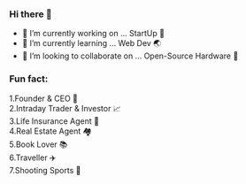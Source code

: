 ### Hi there 👋

- 🔭 I’m currently working on ... StartUp 🚀
- 🌱 I’m currently learning ... Web Dev 🌏
- 👯 I’m looking to collaborate on ... Open-Source Hardware 🤖

### Fun fact:
1.Founder & CEO 🏢 <br>
2.Intraday Trader & Investor 📈 <br>
3.Life Insurance Agent 💝 <br>
4.Real Estate Agent 🏘 <br>
5.Book Lover 📚 <br>
6.Traveller ✈️ <br>
7.Shooting Sports 🔫 <br>
<!--
- 🤔 I’m looking for help with ...
- 💬 Ask me about ...
- 📫 How to reach me: ...
- 😄 Pronouns: ...

-->
